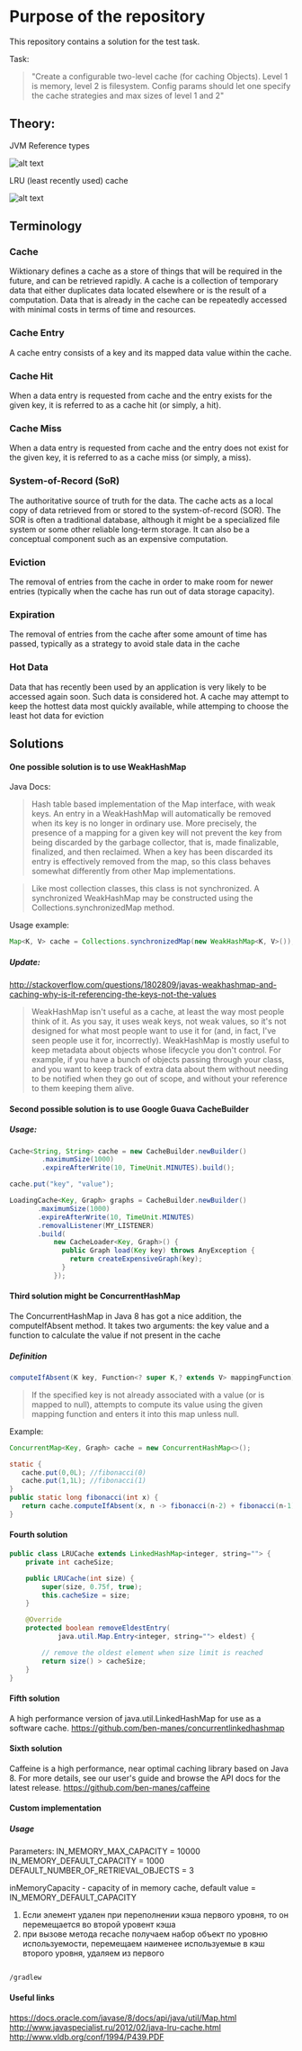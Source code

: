 # Purpose of the repository
This repository contains a solution for the test task.

Task:
>"Create a configurable two-level cache (for caching Objects). Level 1 is memory, level 2 is filesystem. Config params should let one specify the cache strategies and max sizes of level 1 and 2"


## Theory:
JVM Reference types

![alt text](http://2.bp.blogspot.com/-dponJrixU9Y/UzGXiXveSJI/AAAAAAAABVo/Lc3-d8ZsI2g/s1600/Weak+Strong+Soft+and+Phantom+Reference+in+Java.gif)

LRU (least recently used) cache

![alt text](http://2.bp.blogspot.com/-9emrB3ylgzE/Tyg-MAfvsEI/AAAAAAAAAzU/qJk63KHp5Xw/s1600/LinkedHashMap.png)
## Terminology
### Cache
Wiktionary defines a cache as a store of things that will be required in the future, and can be retrieved rapidly. A cache is a collection of temporary data that either duplicates data located elsewhere or is the result of a computation. Data that is already in the cache can be repeatedly accessed with minimal costs in terms of time and resources.

### Cache Entry
A cache entry consists of a key and its mapped data value within the cache.

### Cache Hit
When a data entry is requested from cache and the entry exists for the given key, it is referred to as a cache hit (or simply, a hit).

### Cache Miss
When a data entry is requested from cache and the entry does not exist for the given key, it is referred to as a cache miss (or simply, a miss).

### System-of-Record (SoR)
The authoritative source of truth for the data. The cache acts as a local copy of data retrieved from or stored to the system-of-record (SOR). The SOR is often a traditional database, although it might be a specialized file system or some other reliable long-term storage. It can also be a conceptual component such as an expensive computation.

### Eviction
The removal of entries from the cache in order to make room for newer entries (typically when the cache has run out of data storage capacity).

### Expiration
The removal of entries from the cache after some amount of time has passed, typically as a strategy to avoid stale data in the cache

### Hot Data
Data that has recently been used by an application is very likely to be accessed again soon. Such data is considered hot. A cache may attempt to keep the hottest data most quickly available, while attemping to choose the least hot data for eviction

## Solutions
#### One possible solution is to use WeakHashMap
Java Docs:
>Hash table based implementation of the Map interface, with weak keys. An entry in a WeakHashMap will automatically be removed when its key is no longer in ordinary use.
More precisely, the presence of a mapping for a given key will not prevent the key from being discarded by the garbage collector, that is, made finalizable, finalized, and then reclaimed.
When a key has been discarded its entry is effectively removed from the map, so this class behaves somewhat differently from other Map implementations.

>Like most collection classes, this class is not synchronized. A synchronized WeakHashMap may be constructed using the Collections.synchronizedMap method.

Usage example:
```java
Map<K, V> cache = Collections.synchronizedMap(new WeakHashMap<K, V>());
```

##### Update:
http://stackoverflow.com/questions/1802809/javas-weakhashmap-and-caching-why-is-it-referencing-the-keys-not-the-values
> WeakHashMap isn't useful as a cache, at least the way most people think of it. As you say, it uses weak keys, not weak values,
> so it's not designed for what most people want to use it for (and, in fact, I've seen people use it for, incorrectly).
>WeakHashMap is mostly useful to keep metadata about objects whose lifecycle you don't control.
> For example, if you have a bunch of objects passing through your class, and you want to keep track of extra data about them without needing to be notified when they go out of scope, and without your reference to them keeping them alive.


#### Second possible solution is to use Google Guava  CacheBuilder
##### Usage:
```java
Cache<String, String> cache = new CacheBuilder.newBuilder()
        .maximumSize(1000)
        .expireAfterWrite(10, TimeUnit.MINUTES).build();

cache.put("key", "value");

LoadingCache<Key, Graph> graphs = CacheBuilder.newBuilder()
       .maximumSize(1000)
       .expireAfterWrite(10, TimeUnit.MINUTES)
       .removalListener(MY_LISTENER)
       .build(
           new CacheLoader<Key, Graph>() {
             public Graph load(Key key) throws AnyException {
               return createExpensiveGraph(key);
             }
           });
```

#### Third solution might be ConcurrentHashMap
The ConcurrentHashMap in Java 8 has got a nice addition, the computeIfAbsent method. It takes two arguments: the key value and a function to calculate the value if not present in the cache
##### Definition
```java
computeIfAbsent(K key, Function<? super K,? extends V> mappingFunction)
```
>If the specified key is not already associated with a value (or is mapped to null), attempts to compute its value using the given mapping function and enters it into this map unless null.

Example:
```java
ConcurrentMap<Key, Graph> cache = new ConcurrentHashMap<>();

static {
   cache.put(0,0L); //fibonacci(0)
   cache.put(1,1L); //fibonacci(1)
}
public static long fibonacci(int x) {
   return cache.computeIfAbsent(x, n -> fibonacci(n-2) + fibonacci(n-1));
}
```

#### Fourth solution
```java
public class LRUCache extends LinkedHashMap<integer, string=""> {
	private int cacheSize;

	public LRUCache(int size) {
		super(size, 0.75f, true);
		this.cacheSize = size;
	}

	@Override
	protected boolean removeEldestEntry(
			java.util.Map.Entry<integer, string=""> eldest) {

		// remove the oldest element when size limit is reached
		return size() > cacheSize;
	}
}
```

#### Fifth solution
A high performance version of java.util.LinkedHashMap for use as a software cache.
https://github.com/ben-manes/concurrentlinkedhashmap
#### Sixth solution
Caffeine is a high performance, near optimal caching library based on Java 8. For more details, see our user's guide and browse the API docs for the latest release.
https://github.com/ben-manes/caffeine
#### Custom implementation

##### Usage

Parameters:
IN_MEMORY_MAX_CAPACITY = 10000
IN_MEMORY_DEFAULT_CAPACITY = 1000
DEFAULT_NUMBER_OF_RETRIEVAL_OBJECTS = 3

inMemoryCapacity - capacity of in memory cache, default value = IN_MEMORY_DEFAULT_CAPACITY

1) Если элемент удален при переполнении кэша первого уровня, то он перемещается во второй уровент кэша
2) при вызове метода recache получаем набор объект по уровню используемости, перемещаем наименее используемые в кэш второго уровня, удаляем из первого

``` java


```




```/gradlew```

#### Useful links
https://docs.oracle.com/javase/8/docs/api/java/util/Map.html
http://www.javaspecialist.ru/2012/02/java-lru-cache.html
http://www.vldb.org/conf/1994/P439.PDF